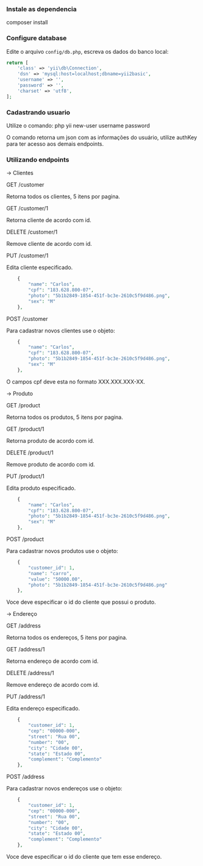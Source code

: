 ### Instale as dependencia 

composer install

### Configure database

Edite o arquivo `config/db.php`, escreva os dados do banco local:

```php
return [
    'class' => 'yii\db\Connection',
    'dsn' => 'mysql:host=localhost;dbname=yii2basic',
    'username' => '',
    'password' => '',
    'charset' => 'utf8',
];
```
### Cadastrando usuario

Utilize o comando:
    php yii new-user username password

O comando retorna um json com as informações do usuário, utilize authKey para ter acesso aos demais endpoints.

### Utilizando endpoints

-> Clientes

GET /customer

Retorna todos os clientes, 5 itens por pagina.

GET /customer/1

Retorna cliente de acordo com id.

DELETE /customer/1

Remove cliente de acordo com id.

PUT /customer/1

Edita cliente especificado.

```php
	{
		"name": "Carlos",
		"cpf": "183.628.800-07",
		"photo": "5b1b2849-1854-451f-bc3e-2610c5f9d486.png",
		"sex": "M"
	},
```

POST /customer

Para cadastrar novos clientes use o objeto:

```php
	{
		"name": "Carlos",
		"cpf": "183.628.800-07",
		"photo": "5b1b2849-1854-451f-bc3e-2610c5f9d486.png",
		"sex": "M"
	},
```
O campos cpf deve esta no formato XXX.XXX.XXX-XX.

-> Produto

GET /product

Retorna todos os produtos, 5 itens por pagina.

GET /product/1

Retorna produto de acordo com id.

DELETE /product/1

Remove produto de acordo com id.

PUT /product/1

Edita produto especificado.

```php
	{
		"name": "Carlos",
		"cpf": "183.628.800-07",
		"photo": "5b1b2849-1854-451f-bc3e-2610c5f9d486.png",
		"sex": "M"
	},
```

POST /product

Para cadastrar novos produtos use o objeto:

```php
	{
		"customer_id": 1,
		"name": "carro",
		"value": "50000.00",
		"photo": "5b1b2849-1854-451f-bc3e-2610c5f9d486.png"
	},
```
Voce deve especificar o id do cliente que possui o produto.

-> Endereço

GET /address

Retorna todos os endereços, 5 itens por pagina.

GET /address/1

Retorna endereço de acordo com id.

DELETE /address/1

Remove endereço de acordo com id.

PUT /address/1

Edita endereço especificado.

```php
	{
		"customer_id": 1,
		"cep": "00000-000",
		"street": "Rua 00",
		"number": "00",
		"city": "Cidade 00",
		"state": "Estado 00",
		"complement": "Complemento"
	},
```

POST /address

Para cadastrar novos endereços use o objeto:

```php
	{
		"customer_id": 1,
		"cep": "00000-000",
		"street": "Rua 00",
		"number": "00",
		"city": "Cidade 00",
		"state": "Estado 00",
		"complement": "Complemento"
	},
```
Voce deve especificar o id do cliente que tem esse endereço.
